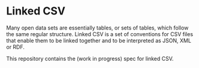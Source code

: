 # Linked CSV

Many open data sets are essentially tables, or sets of tables, which follow the same regular structure. Linked CSV is a set of conventions for CSV files that enable them to be linked together and to be interpreted as JSON, XML or RDF.

This repository contains the (work in progress) spec for linked CSV.

